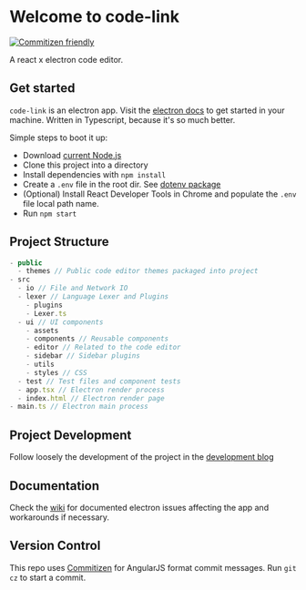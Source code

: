 # Welcome to code-link
[![Commitizen friendly](https://img.shields.io/badge/commitizen-friendly-brightgreen.svg)](http://commitizen.github.io/cz-cli/)

A react x electron code editor.

## Get started
`code-link` is an electron app. Visit the [electron docs](https://electronjs.org/docs) to get started in your machine.
Written in Typescript, because it's so much better.

Simple steps to boot it up:
- Download [current Node.js](https://nodejs.org/en/)
- Clone this project into a directory
- Install dependencies with `npm install`
- Create a `.env` file in the root dir. See [dotenv package](https://www.npmjs.com/package/dotenv)
- (Optional) Install React Developer Tools in Chrome and populate the `.env` file local path name.
- Run `npm start`

## Project Structure
```js
- public
  - themes // Public code editor themes packaged into project
- src
  - io // File and Network IO
  - lexer // Language Lexer and Plugins
    - plugins
    - Lexer.ts
  - ui // UI components
    - assets 
    - components // Reusable components
    - editor // Related to the code editor
    - sidebar // Sidebar plugins
    - utils
    - styles // CSS
  - test // Test files and component tests
  - app.tsx // Electron render process
  - index.html // Electron render page
- main.ts // Electron main process
```

## Project Development

Follow loosely the development of the project in the [development blog](https://hashnode.com/@pfuster)

## Documentation
Check the [wiki](https://github.com/Pfuster12/code-link/wiki) for documented electron issues affecting the app and workarounds if necessary.

## Version Control
This repo uses [Commitizen](https://github.com/commitizen/cz-cli) for AngularJS format commit messages. Run `git cz` to start a commit.
